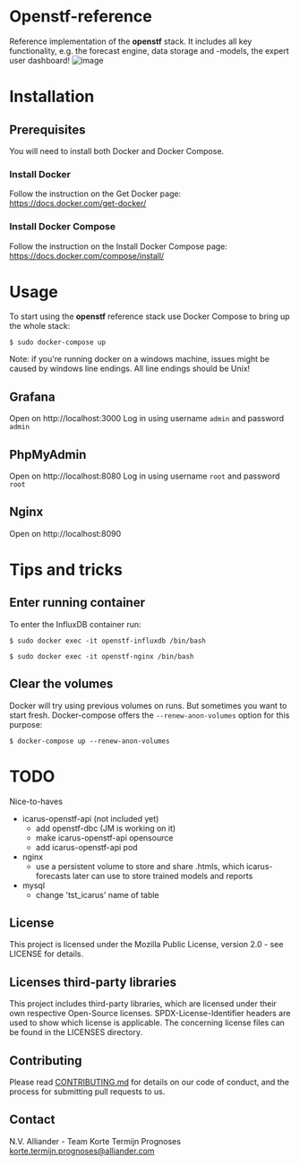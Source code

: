 
# Openstf-reference

Reference implementation of the **openstf** stack. It includes all key functionality, e.g. the forecast engine, data storage and -models, the expert user dashboard!
![image](https://user-images.githubusercontent.com/18208480/123398475-e008f100-d5a3-11eb-9d36-75edfec6760a.png)

# Installation

## Prerequisites

You will need to install both Docker and Docker Compose.

### Install Docker

Follow the instruction on the Get Docker page: https://docs.docker.com/get-docker/

### Install Docker Compose

Follow the instruction on the Install Docker Compose page: https://docs.docker.com/compose/install/

# Usage

To start using the **openstf** reference stack use Docker Compose to bring up the whole stack:

```shell
$ sudo docker-compose up
```

Note: if you're running docker on a windows machine, issues might be caused by windows line endings.
All line endings should be Unix!

## Grafana

Open on http://localhost:3000
Log in using username `admin` and password `admin`

## PhpMyAdmin

Open on http://localhost:8080
Log in using username `root` and password `root`

## Nginx

Open on http://localhost:8090

# Tips and tricks

## Enter running container

To enter the InfluxDB container run:

```shell
$ sudo docker exec -it openstf-influxdb /bin/bash
```

```shell
$ sudo docker exec -it openstf-nginx /bin/bash
```

## Clear the volumes

Docker will try using previous volumes on runs. But sometimes you want to start fresh. Docker-compose offers the `--renew-anon-volumes` option for this purpose:

```
$ docker-compose up --renew-anon-volumes
```

# TODO
Nice-to-haves
* icarus-openstf-api (not included yet)
  * add openstf-dbc (JM is working on it)
  * make icarus-openstf-api opensource
  * add icarus-openstf-api pod
* nginx
  * use a persistent volume to store and share .htmls, which icarus-forecasts later can use to store trained models and reports
* mysql
  * change 'tst_icarus' name of table

## License
This project is licensed under the Mozilla Public License, version 2.0 - see LICENSE for details.

## Licenses third-party libraries
This project includes third-party libraries, which are licensed under their own respective Open-Source licenses. SPDX-License-Identifier headers are used to show which license is applicable. The concerning license files can be found in the LICENSES directory.

## Contributing

Please read [CONTRIBUTING.md](CONTRIBUTING.md) for details on our code of conduct, and the process for submitting pull requests to us.

## Contact

N.V. Alliander - Team Korte Termijn Prognoses <korte.termijn.prognoses@alliander.com>
